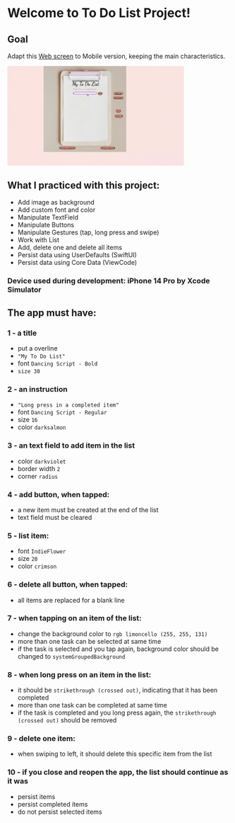 # Welcome to To Do List Project!

## Goal
Adapt this [Web screen](https://carolbezerra-dev.github.io/trybe-projects-front-end/1.Fundamentals/5.DOM-Selectors/ToDo-List/) to Mobile version, keeping the main characteristics.

<img src="./webversion.gif" width="400">

<!-- ### 💡 See the following example of what the project might look like  

<img src="./simulation.gif" width="200"> -->

## What I practiced with this project:

- Add image as background
- Add custom font and color
- Manipulate TextField
- Manipulate Buttons
- Manipulate Gestures (tap, long press and swipe)
- Work with List
- Add, delete one and delete all items
- Persist data using UserDefaults (SwiftUI)
- Persist data using Core Data (ViewCode)

### Device used during development: iPhone 14 Pro by Xcode Simulator

## The app must have:

### 1 - a title

- put a overline
- `"My To Do List"`
- font `Dancing Script - Bold`
- `size 30`

### 2 - an instruction

- `"Long press in a completed item"`
- font `Dancing Script - Regular`
- size `16`
- color `darksalmon`

### 3 - an text field to add item in the list

- color `darkviolet`
- border width `2` 
- corner `radius`

### 4 - add button, when tapped:

- a new item must be created at the end of the list
- text field must be cleared

### 5 - list item:

- font `IndieFlower`
- size `20`
- color `crimson`

### 6 - delete all button, when tapped:

- all items are replaced for a blank line

### 7 - when tapping on an item of the list:

- change the background color to `rgb limoncello (255, 255, 131)`
- more than one task can be selected at same time
- if the task is selected and you tap again, background color should be changed to `systemGroupedBackground`

### 8 - when long press on an item in the list:

- it should be `strikethrough (crossed out)`, indicating that it has been completed
- more than one task can be completed at same time
- if the task is completed and you long press again, the `strikethrough (crossed out)` should be removed

### 9 - delete one item:

- when swiping to left, it should delete this specific item from the list

### 10 - if you close and reopen the app, the list should continue as it was

- persist items
- persist completed items
- do not persist selected items
